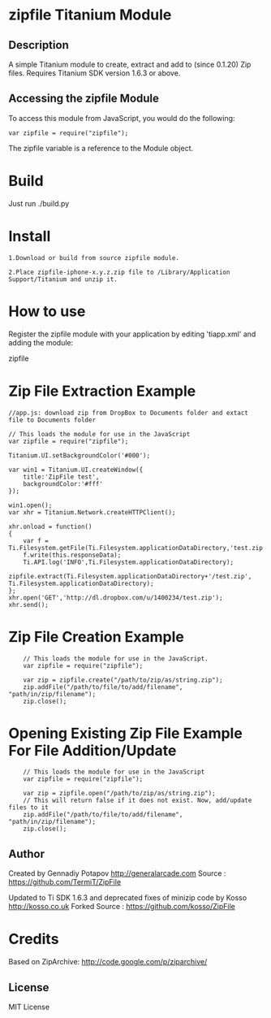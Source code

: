 # zipfile Titanium Module

## Description

A simple Titanium module to create, extract and add to (since 0.1.20) Zip files. Requires Titanium SDK version 1.6.3 or above.

## Accessing the zipfile Module

To access this module from JavaScript, you would do the following:

	var zipfile = require("zipfile");

The zipfile variable is a reference to the Module object.	

Build
=====

Just run ./build.py

Install
=======


	1.Download or build from source zipfile module.

	2.Place zipfile-iphone-x.y.z.zip file to /Library/Application Support/Titanium and unzip it.


How to use
==========

Register the zipfile module with your application by editing 'tiapp.xml' and adding the module:

<modules>
	<module version="0.1.20">zipfile</module>
</modules>


Zip File Extraction Example
=======

	//app.js: download zip from DropBox to Documents folder and extact file to Documents folder

	// This loads the module for use in the JavaScript
	var zipfile = require("zipfile");

	Titanium.UI.setBackgroundColor('#000');

	var win1 = Titanium.UI.createWindow({  
	    title:'ZipFile test',
	    backgroundColor:'#fff'
	});

	win1.open();
	var xhr = Titanium.Network.createHTTPClient();

	xhr.onload = function()
	{
		var f = Ti.Filesystem.getFile(Ti.Filesystem.applicationDataDirectory,'test.zip');
		f.write(this.responseData);
		Ti.API.log('INFO',Ti.Filesystem.applicationDataDirectory);
		zipfile.extract(Ti.Filesystem.applicationDataDirectory+'/test.zip', Ti.Filesystem.applicationDataDirectory);
	};
	xhr.open('GET','http://dl.dropbox.com/u/1400234/test.zip');
	xhr.send();

Zip File Creation Example
================

		// This loads the module for use in the JavaScript.
		var zipfile = require("zipfile");

        var zip = zipfile.create("/path/to/zip/as/string.zip");
        zip.addFile("/path/to/file/to/add/filename", "path/in/zip/filename");
        zip.close();

Opening Existing Zip File Example For File Addition/Update
================

		// This loads the module for use in the JavaScript
		var zipfile = require("zipfile");

        var zip = zipfile.open("/path/to/zip/as/string.zip");
        // This will return false if it does not exist. Now, add/update files to it
        zip.addFile("/path/to/file/to/add/filename", "path/in/zip/filename");
        zip.close();

## Author


Created by Gennadiy Potapov 
http://generalarcade.com 
Source : https://github.com/TermiT/ZipFile 

Updated to Ti SDK 1.6.3 and deprecated fixes of minizip code by Kosso 
http://kosso.co.uk 
Forked Source : https://github.com/kosso/ZipFile 

Credits
=======

Based on ZipArchive: http://code.google.com/p/ziparchive/ 


## License

MIT License
